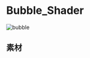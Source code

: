 # Bubble_Shader

![bubble](https://user-images.githubusercontent.com/56100173/160367876-a6d5a009-891d-4518-9ee9-791699cf7512.JPG)

## 素材
